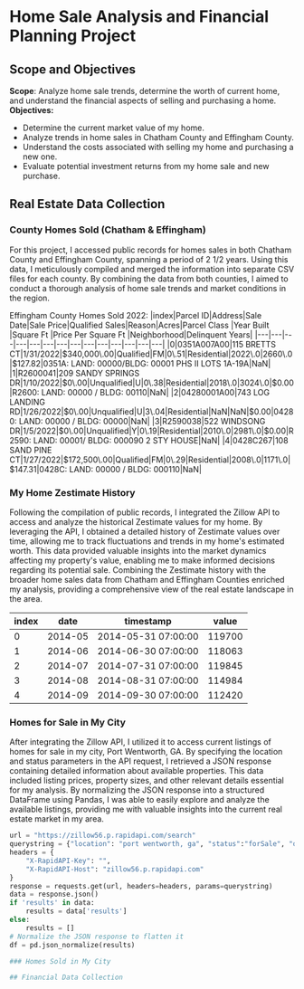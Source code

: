 # Home Sale Analysis and Financial Planning Project
## Scope and Objectives
**Scope**: Analyze home sale trends, determine the worth of current home, and understand the financial aspects of selling and purchasing a home.
**Objectives:**
- Determine the current market value of my home.
- Analyze trends in home sales in Chatham County and Effingham County.
- Understand the costs associated with selling my home and purchasing a new one.
- Evaluate potential investment returns from my home sale and new purchase.

## Real Estate Data Collection
### County Homes Sold (Chatham & Effingham)
For this project, I accessed public records for homes sales in both Chatham County and Effingham County, spanning a period of 2 1/2 years. Using this data, I meticulously compiled and merged the information into separate CSV files for each county. By combining the data from both counties, I aimed to conduct a thorough analysis of home sale trends and market conditions in the region.

Effingham County Homes Sold 2022:
|index|Parcel ID|Address|Sale Date|Sale Price|Qualified Sales|Reason|Acres|Parcel  Class |Year  Built |Square Ft |Price Per  Square Ft |Neighborhood|Delinquent Years|
|---|---|---|---|---|---|---|---|---|---|---|---|---|---|
|0|0351A007A00|115 BRETTS CT|1/31/2022|$340,000\.00|Qualified|FM|0\.51|Residential|2022\.0|2660\.0|$127\.82|0351A: LAND: 00000/BLDG: 00001 PHS II LOTS 1A-19A|NaN|
|1|R2600041|209 SANDY SPRINGS DR|1/10/2022|$0\.00|Unqualified|U|0\.38|Residential|2018\.0|3024\.0|$0\.00|R2600: LAND: 00000 / BLDG: 00110|NaN|
|2|04280001A00|743 LOG LANDING RD|1/26/2022|$0\.00|Unqualified|U|3\.04|Residential|NaN|NaN|$0\.00|04280: LAND: 00000 / BLDG: 00000|NaN|
|3|R2590038|522 WINDSONG DR|1/5/2022|$0\.00|Unqualified|Y|0\.19|Residential|2010\.0|2981\.0|$0\.00|R2590: LAND: 00001/ BLDG: 000090 2 STY HOUSE|NaN|
|4|0428C267|108 SAND PINE CT|1/27/2022|$172,500\.00|Qualified|FM|0\.29|Residential|2008\.0|1171\.0|$147\.31|0428C: LAND: 00000 / BLDG: 000110|NaN|

### My Home Zestimate History

Following the compilation of public records, I integrated the Zillow API to access and analyze the historical Zestimate values for my home. By leveraging the API, I obtained a detailed history of Zestimate values over time, allowing me to track fluctuations and trends in my home's estimated worth. This data provided valuable insights into the market dynamics affecting my property's value, enabling me to make informed decisions regarding its potential sale. Combining the Zestimate history with the broader home sales data from Chatham and Effingham Counties enriched my analysis, providing a comprehensive view of the real estate landscape in the area.

|index|date|timestamp|value|
|---|---|---|---|
|0|2014-05|2014-05-31 07:00:00|119700|
|1|2014-06|2014-06-30 07:00:00|118063|
|2|2014-07|2014-07-31 07:00:00|119845|
|3|2014-08|2014-08-31 07:00:00|114984|
|4|2014-09|2014-09-30 07:00:00|112420|

### Homes for Sale in My City

After integrating the Zillow API, I utilized it to access current listings of homes for sale in my city, Port Wentworth, GA. By specifying the location and status parameters in the API request, I retrieved a JSON response containing detailed information about available properties. This data included listing prices, property sizes, and other relevant details essential for my analysis. By normalizing the JSON response into a structured DataFrame using Pandas, I was able to easily explore and analyze the available listings, providing me with valuable insights into the current real estate market in my area.

```python
url = "https://zillow56.p.rapidapi.com/search"
querystring = {"location": "port wentworth, ga", "status":"forSale", "output": "json"}
headers = {
    "X-RapidAPI-Key": "",
    "X-RapidAPI-Host": "zillow56.p.rapidapi.com"
}
response = requests.get(url, headers=headers, params=querystring)
data = response.json()
if 'results' in data:
	results = data['results']
else:
	results = []
# Normalize the JSON response to flatten it
df = pd.json_normalize(results)

### Homes Sold in My City

## Financial Data Collection
